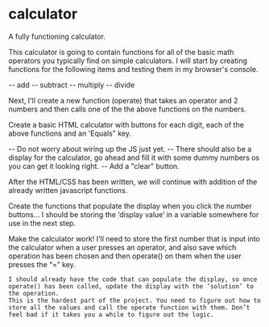 # calculator
A fully functioning calculator.

This calculator is going to contain functions for all of the basic math operators
you typically find on simple calculators. I will start by creating functions for the following items and testing them in my browser's console.

-- add
-- subtract
-- multiply
-- divide

Next, I'll create a new function (operate) that takes an operator and 2 numbers and then calls one of the the above functions on the numbers.

Create a basic HTML calculator with buttons for each digit, each of the above functions and an 'Equals" key.

-- Do not worry about wiring up the JS just yet.
-- There should also be a display for the calculator, go ahead and fill it with some  dummy numbers os you can get it looking right.
-- Add a "clear" button.

After the HTML/CSS has been written, we will continue with addition of the already written javascript functions.

Create the functions that populate the display when you click the number buttons… I should be storing the ‘display value’ in a variable somewhere for use in the next step.

Make the calculator work! I'll need to store the first number that is input into the calculator when a user presses an operator, and also save which operation has been chosen and then operate() on them when the user presses the “=” key.

    I should already have the code that can populate the display, so once operate() has been called, update the display with the ‘solution’ to the operation.
    This is the hardest part of the project. You need to figure out how to store all the values and call the operate function with them. Don’t feel bad if it takes you a while to figure out the logic.

